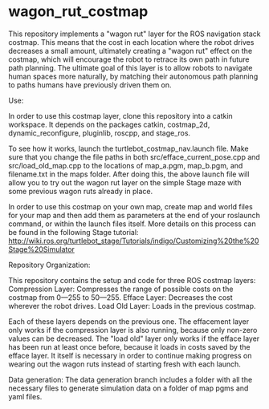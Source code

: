# wagon_rut_costmap

This repository implements a "wagon rut" layer for the ROS navigation stack costmap. This means that the cost in each location where the robot drives decreases a small amount, ultimately creating a "wagon rut" effect on the costmap, which will encourage the robot to retrace its own path in future path planning. The ultimate goal of this layer is to allow robots to navigate human spaces more naturally, by matching their autonomous path planning to paths humans have previously driven them on.



Use:

In order to use this costmap layer, clone this repository into a catkin workspace. It depends on the packages catkin, costmap_2d, dynamic_reconfigure, pluginlib, roscpp, and stage_ros.

To see how it works, launch the turtlebot_costmap_nav.launch file. Make sure that you change the file paths in both src/efface_current_pose.cpp and src/load_old_map.cpp to the locations of map_a.pgm, map_b.pgm, and filename.txt in the maps folder. After doing this, the above launch file will allow you to try out the wagon rut layer on the simple Stage maze with some previous wagon ruts already in place.

In order to use this costmap on your own map, create map and world files for your map and then add them as parameters at the end of your roslaunch command, or within the launch files itself. More details on this process can be found in the following Stage tutorial:
http://wiki.ros.org/turtlebot_stage/Tutorials/indigo/Customizing%20the%20Stage%20Simulator



Repository Organization:

This repository contains the setup and code for three ROS costmap layers:
Compression Layer: Compresses the range of possible costs on the costmap from 0—255 to 50—255.
Efface Layer: Decreases the cost wherever the robot drives.
Load Old Layer: Loads in the previous costmap.

Each of these layers depends on the previous one. The effacement layer only works if the compression layer is also running, because only non-zero values can be decreased. The "load old" layer only works if the efface layer has been run at least once before, because it loads in costs saved by the efface layer. It itself is necessary in order to continue making progress on wearing out the wagon ruts instead of starting fresh with each launch.

Data generation:
The data generation branch includes a folder with all the necessary files to generate simulation data on a folder of map pgms and yaml files.
